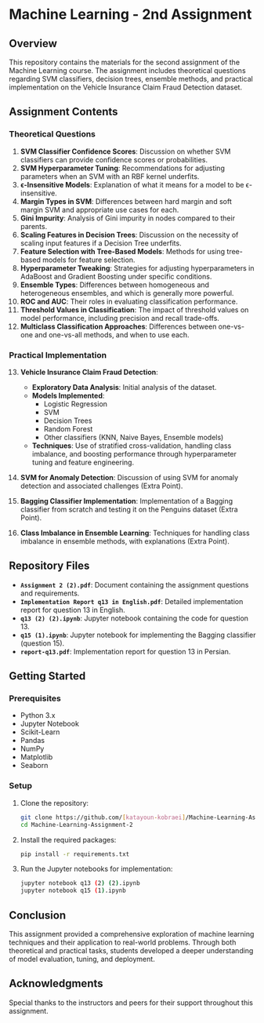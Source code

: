 # Machine Learning - 2nd Assignment

## Overview
This repository contains the materials for the second assignment of the Machine Learning course. The assignment includes theoretical questions regarding SVM classifiers, decision trees, ensemble methods, and practical implementation on the Vehicle Insurance Claim Fraud Detection dataset.

## Assignment Contents

### Theoretical Questions
1. **SVM Classifier Confidence Scores**: Discussion on whether SVM classifiers can provide confidence scores or probabilities.
2. **SVM Hyperparameter Tuning**: Recommendations for adjusting parameters when an SVM with an RBF kernel underfits.
3. **ϵ-Insensitive Models**: Explanation of what it means for a model to be ϵ-insensitive.
4. **Margin Types in SVM**: Differences between hard margin and soft margin SVM and appropriate use cases for each.
5. **Gini Impurity**: Analysis of Gini impurity in nodes compared to their parents.
6. **Scaling Features in Decision Trees**: Discussion on the necessity of scaling input features if a Decision Tree underfits.
7. **Feature Selection with Tree-Based Models**: Methods for using tree-based models for feature selection.
8. **Hyperparameter Tweaking**: Strategies for adjusting hyperparameters in AdaBoost and Gradient Boosting under specific conditions.
9. **Ensemble Types**: Differences between homogeneous and heterogeneous ensembles, and which is generally more powerful.
10. **ROC and AUC**: Their roles in evaluating classification performance.
11. **Threshold Values in Classification**: The impact of threshold values on model performance, including precision and recall trade-offs.
12. **Multiclass Classification Approaches**: Differences between one-vs-one and one-vs-all methods, and when to use each.

### Practical Implementation
13. **Vehicle Insurance Claim Fraud Detection**:
    - **Exploratory Data Analysis**: Initial analysis of the dataset.
    - **Models Implemented**: 
        - Logistic Regression
        - SVM
        - Decision Trees
        - Random Forest
        - Other classifiers (KNN, Naive Bayes, Ensemble models)
    - **Techniques**: Use of stratified cross-validation, handling class imbalance, and boosting performance through hyperparameter tuning and feature engineering.

14. **SVM for Anomaly Detection**: Discussion of using SVM for anomaly detection and associated challenges (Extra Point).
15. **Bagging Classifier Implementation**: Implementation of a Bagging classifier from scratch and testing it on the Penguins dataset (Extra Point).
16. **Class Imbalance in Ensemble Learning**: Techniques for handling class imbalance in ensemble methods, with explanations (Extra Point).

## Repository Files
- **`Assignment 2 (2).pdf`**: Document containing the assignment questions and requirements.
- **`Implementation Report q13 in English.pdf`**: Detailed implementation report for question 13 in English.
- **`q13 (2) (2).ipynb`**: Jupyter notebook containing the code for question 13.
- **`q15 (1).ipynb`**: Jupyter notebook for implementing the Bagging classifier (question 15).
- **`report-q13.pdf`**: Implementation report for question 13 in Persian.

## Getting Started

### Prerequisites
- Python 3.x
- Jupyter Notebook
- Scikit-Learn
- Pandas
- NumPy
- Matplotlib
- Seaborn

### Setup
1. Clone the repository:
   ```bash
   git clone https://github.com/[katayoun-kobraei]/Machine-Learning-Assignment-2.git
   cd Machine-Learning-Assignment-2
   ```

2. Install the required packages:
   ```bash
   pip install -r requirements.txt
   ```

3. Run the Jupyter notebooks for implementation:
   ```bash
   jupyter notebook q13 (2) (2).ipynb
   jupyter notebook q15 (1).ipynb
   ```

## Conclusion
This assignment provided a comprehensive exploration of machine learning techniques and their application to real-world problems. Through both theoretical and practical tasks, students developed a deeper understanding of model evaluation, tuning, and deployment.

## Acknowledgments
Special thanks to the instructors and peers for their support throughout this assignment.
```
